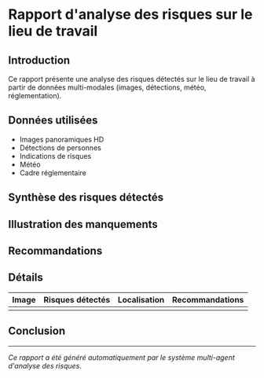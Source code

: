 # Rapport d'analyse des risques sur le lieu de travail

## Introduction
Ce rapport présente une analyse des risques détectés sur le lieu de travail à partir de données multi-modales (images, détections, météo, réglementation).

## Données utilisées
- Images panoramiques HD
- Détections de personnes
- Indications de risques 
- Météo
- Cadre réglementaire

## Synthèse des risques détectés
<!-- Résumé automatique des principaux risques identifiés -->

## Illustration des manquements
<!-- Insertion d'images annotées ou de schémas -->

## Recommandations
<!-- Conseils personnalisés selon la réglementation et les risques détectés -->

## Détails
| Image | Risques détectés | Localisation | Recommandations |
|-------|------------------|--------------|-----------------|
|       |                  |              |                 |

## Conclusion
<!-- Synthèse finale et axes d'amélioration -->

---
*Ce rapport a été généré automatiquement par le système multi-agent d'analyse des risques.*
